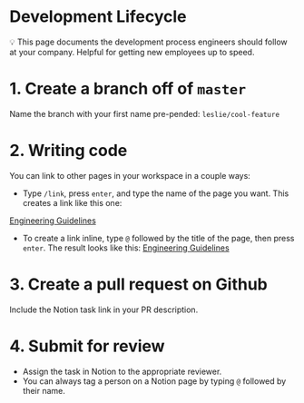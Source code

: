 # Development Lifecycle

<aside>
💡 This page documents the development process engineers should follow at your company. Helpful for getting new employees up to speed.

</aside>

# 1. Create a branch off of `master`

Name the branch with your first name pre-pended:
`leslie/cool-feature`

# 2. Writing code

You can link to other pages in your workspace in a couple ways:

- Type `/link`, press `enter`, and type the name of the page you want. This creates a link like this one:

[Engineering Guidelines](Engineering%20Guidelines%20226021bffdd24094b018c5c06ae7b8f8.md)

- To create a link inline, type `@` followed by the title of the page, then press `enter`. The result looks like this: [Engineering Guidelines](Engineering%20Guidelines%20226021bffdd24094b018c5c06ae7b8f8.md)

# 3. Create a pull request on Github

Include the Notion task link in your PR description. 

# 4. Submit for review

- Assign the task in Notion to the appropriate reviewer.
- You can always tag a person on a Notion page by typing `@` followed by their name.